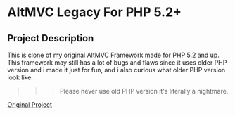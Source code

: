 # AltMVC Legacy For PHP 5.2+

## Project Description

This is clone of my original AltMVC Framework made for PHP 5.2 and up. This framework may still has a lot of bugs and flaws since it uses older PHP version and i made it just for fun, and i also curious what older PHP version look like.

>>> Please never use old PHP version it's literally a nightmare. 

[Original Project](https://github.com/kevinnvm/altmvc)